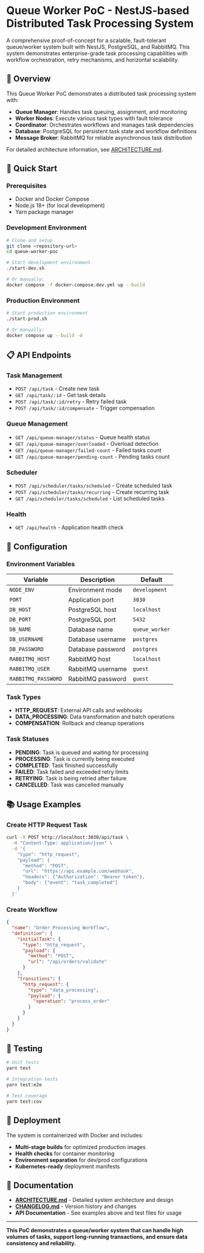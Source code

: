 # Queue Worker PoC - NestJS-based Distributed Task Processing System

A comprehensive proof-of-concept for a scalable, fault-tolerant queue/worker system built with NestJS, PostgreSQL, and RabbitMQ. This system demonstrates enterprise-grade task processing capabilities with workflow orchestration, retry mechanisms, and horizontal scalability.

## 🎯 Overview

This Queue Worker PoC demonstrates a distributed task processing system with:

- **Queue Manager**: Handles task queuing, assignment, and monitoring
- **Worker Nodes**: Execute various task types with fault tolerance
- **Coordinator**: Orchestrates workflows and manages task dependencies
- **Database**: PostgreSQL for persistent task state and workflow definitions
- **Message Broker**: RabbitMQ for reliable asynchronous task distribution

For detailed architecture information, see [ARCHITECTURE.md](./ARCHITECTURE.md).

## 🚀 Quick Start

### Prerequisites

- Docker and Docker Compose
- Node.js 18+ (for local development)
- Yarn package manager

### Development Environment

```bash
# Clone and setup
git clone <repository-url>
cd queue-worker-poc

# Start development environment
./start-dev.sh

# Or manually:
docker compose -f docker-compose.dev.yml up --build
```

### Production Environment

```bash
# Start production environment
./start-prod.sh

# Or manually:
docker compose up --build -d
```

## 📋 API Endpoints

### Task Management

- `POST /api/task` - Create new task
- `GET /api/task/:id` - Get task details
- `POST /api/task/:id/retry` - Retry failed task
- `POST /api/task/:id/compensate` - Trigger compensation

### Queue Management

- `GET /api/queue-manager/status` - Queue health status
- `GET /api/queue-manager/overloaded` - Overload detection
- `GET /api/queue-manager/failed-count` - Failed tasks count
- `GET /api/queue-manager/pending-count` - Pending tasks count

### Scheduler

- `POST /api/scheduler/tasks/scheduled` - Create scheduled task
- `POST /api/scheduler/tasks/recurring` - Create recurring task
- `GET /api/scheduler/tasks/scheduled` - List scheduled tasks

### Health

- `GET /api/health` - Application health check

## 🔧 Configuration

### Environment Variables

| Variable            | Description       | Default        |
| ------------------- | ----------------- | -------------- |
| `NODE_ENV`          | Environment mode  | `development`  |
| `PORT`              | Application port  | `3030`         |
| `DB_HOST`           | PostgreSQL host   | `localhost`    |
| `DB_PORT`           | PostgreSQL port   | `5432`         |
| `DB_NAME`           | Database name     | `queue_worker` |
| `DB_USERNAME`       | Database username | `postgres`     |
| `DB_PASSWORD`       | Database password | `postgres`     |
| `RABBITMQ_HOST`     | RabbitMQ host     | `localhost`    |
| `RABBITMQ_USER`     | RabbitMQ username | `guest`        |
| `RABBITMQ_PASSWORD` | RabbitMQ password | `guest`        |

### Task Types

- **HTTP_REQUEST**: External API calls and webhooks
- **DATA_PROCESSING**: Data transformation and batch operations
- **COMPENSATION**: Rollback and cleanup operations

### Task Statuses

- **PENDING**: Task is queued and waiting for processing
- **PROCESSING**: Task is currently being executed
- **COMPLETED**: Task finished successfully
- **FAILED**: Task failed and exceeded retry limits
- **RETRYING**: Task is being retried after failure
- **CANCELLED**: Task was cancelled manually

## 📚 Usage Examples

### Create HTTP Request Task

```bash
curl -X POST http://localhost:3030/api/task \
  -H "Content-Type: application/json" \
  -d '{
    "type": "http_request",
    "payload": {
      "method": "POST",
      "url": "https://api.example.com/webhook",
      "headers": {"Authorization": "Bearer token"},
      "body": {"event": "task_completed"}
    }
  }'
```

### Create Workflow

```json
{
  "name": "Order Processing Workflow",
  "definition": {
    "initialTask": {
      "type": "http_request",
      "payload": {
        "method": "POST",
        "url": "/api/orders/validate"
      }
    },
    "transitions": {
      "http_request": {
        "type": "data_processing",
        "payload": {
          "operation": "process_order"
        }
      }
    }
  }
}
```

## 🧪 Testing

```bash
# Unit tests
yarn test

# Integration tests
yarn test:e2e

# Test coverage
yarn test:cov
```

## 🐳 Deployment

The system is containerized with Docker and includes:

- **Multi-stage builds** for optimized production images
- **Health checks** for container monitoring
- **Environment separation** for dev/prod configurations
- **Kubernetes-ready** deployment manifests

## 📖 Documentation

- **[ARCHITECTURE.md](./ARCHITECTURE.md)** - Detailed system architecture and design
- **[CHANGELOG.md](./CHANGELOG.md)** - Version history and changes
- **API Documentation** - See examples above and test files for usage

---

**This PoC demonstrates a queue/worker system that can handle high volumes of tasks, support long-running transactions, and ensure data consistency and reliability.**
